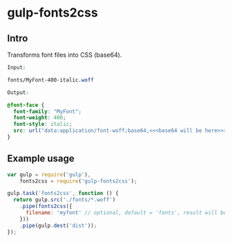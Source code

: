 # gulp-fonts2css
## Intro

Transforms font files into CSS (base64). 
```css
Input: 

fonts/MyFont-400-italic.woff

Output: 

@font-face {
  font-family: "MyFont";
  font-weight: 400;
  font-style: italic;
  src: url("data:application/font-woff;base64,<<<base64 will be here>>>") format("woff");
}
```

## Example usage
```js
var gulp = require('gulp'),
    fonts2css = require('gulp-fonts2css');

gulp.task('fonts2css', function () {
  return gulp.src('./fonts/*.woff')
    .pipe(fonts2css({
      filename: 'myfont' // optional, default = 'fonts', result will be myfont-400.css
    }))
    .pipe(gulp.dest('dist'));
});
```

